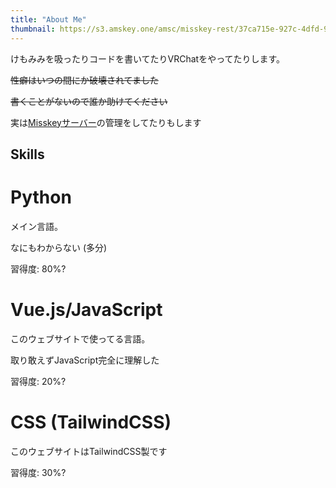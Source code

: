 ```yaml
---
title: "About Me"
thumbnail: https://s3.amskey.one/amsc/misskey-rest/37ca715e-927c-4dfd-972b-75b1cab15190.webp
---
```

けもみみを吸ったりコードを書いてたりVRChatをやってたりします。

~~性癖はいつの間にか破壊されてました~~

~~書くことがないので誰か助けてください~~
<!--more-->
実は[Misskeyサーバー](https://misskey.rest)の管理をしてたりもします
## Skills
<div class="flex flex-wrap">
    <div class="shadow-lg px-8 py-8 ml-4 mr-4 rounded-lg bg-white">
        <h1 class="bdn mb-2">Python</h1>
        <p class="ml-2 text-sm">メイン言語。</p>
        <p class="ml-2 text-sm">なにもわからない (多分)</p>
        <p class="mt-4 ml-2 font-bold text-sm">習得度: 80%?</p>
    </div>
    <div class="shadow-lg px-8 py-8 ml-4 mr-4 rounded-lg bg-white">
        <h1 class="bdn mb-2">Vue.js/JavaScript</h1>
        <p class="ml-2 text-sm">このウェブサイトで使ってる言語。</p>
        <p class="ml-2 text-sm">取り敢えずJavaScript完全に理解した</p>
        <p class="ml-2 font-bold text-sm">習得度: 20%?</p>
    </div>
    <div class="shadow-lg px-8 py-8 ml-4 mr-4 rounded-lg bg-white">
        <h1 class="bdn mb-2">CSS (TailwindCSS)</h1>
        <p class="ml-2 text-sm">このウェブサイトはTailwindCSS製です</p>
        <p class="ml-2 font-bold text-sm">習得度: 30%?</p>
    </div>
</div>
